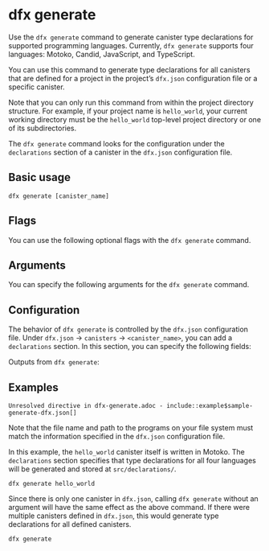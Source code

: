 # dfx generate

Use the `dfx generate` command to generate canister type declarations for supported programming languages. Currently, `dfx generate` supports four languages: Motoko, Candid, JavaScript, and TypeScript.

You can use this command to generate type declarations for all canisters that are defined for a project in the project’s `dfx.json` configuration file or a specific canister.

Note that you can only run this command from within the project directory structure. For example, if your project name is `hello_world`, your current working directory must be the `hello_world` top-level project directory or one of its subdirectories.

The `dfx generate` command looks for the configuration under the `declarations` section of a canister in the `dfx.json` configuration file.

## Basic usage

    dfx generate [canister_name]

## Flags

You can use the following optional flags with the `dfx generate` command.

<!-- <table>
<colgroup>
<col style="width: 32%" />
<col style="width: 68%" />
</colgroup>
<thead>
<tr class="header">
<th style="text-align: left;">Flag</th>
<th style="text-align: left;">Description</th>
</tr>
</thead>
<tbody>
<tr class="odd">
<td style="text-align: left;"><p><code>-h</code>, <code>--help</code></p></td>
<td style="text-align: left;"><p>Displays usage information.</p></td>
</tr>
<tr class="even">
<td style="text-align: left;"><p><code>-V</code>, <code>--version</code></p></td>
<td style="text-align: left;"><p>Displays version information.</p></td>
</tr>
</tbody>
</table> -->

## Arguments

You can specify the following arguments for the `dfx generate` command.

<!-- <table>
<colgroup>
<col style="width: 36%" />
<col style="width: 64%" />
</colgroup>
<thead>
<tr class="header">
<th style="text-align: left;">Argument</th>
<th style="text-align: left;">Description</th>
</tr>
</thead>
<tbody>
<tr class="odd">
<td style="text-align: left;"><p><code>canister_name</code></p></td>
<td style="text-align: left;"><p>Specifies the name of the canister for which to generate type declarations. The canister name must match at least one name that you have configured in the <code>canisters</code> section of the <code>dfx.json</code> configuration file for your project. If you don’t specify this argument, <code>dfx generate</code> will generate type declarations for all canisters declared in <code>dfx.json</code>.</p></td>
</tr>
</tbody>
</table> -->

## Configuration

The behavior of `dfx generate` is controlled by the `dfx.json` configuration file. Under `dfx.json` → `canisters` → `<canister_name>`, you can add a `declarations` section. In this section, you can specify the following fields:

<!-- <table>
<colgroup>
<col style="width: 32%" />
<col style="width: 68%" />
</colgroup>
<thead>
<tr class="header">
<th style="text-align: left;">Field</th>
<th style="text-align: left;">Description</th>
</tr>
</thead>
<tbody>
<tr class="odd">
<td style="text-align: left;"><p><code>output</code></p></td>
<td style="text-align: left;"><p>Directory to place declarations for the canister. Default is <code>src/declarations/&lt;canister_name&gt;</code>.</p></td>
</tr>
<tr class="even">
<td style="text-align: left;"><p><code>bindings</code></p></td>
<td style="text-align: left;"><p>List of languages to generate type declarations. Options are <code>"js", "ts", "did", "mo"</code>. Default is <code>["js", "ts", "did"]</code>.</p></td>
</tr>
<tr class="odd">
<td style="text-align: left;"><p><code>env_override</code></p></td>
<td style="text-align: left;"><p>String that will replace <code>process.env.{canister_name_uppercase}_CANISTER_ID</code> in the <code>src/dfx/assets/language_bindings/canister.js</code> template.</p></td>
</tr>
</tbody>
</table> -->

Outputs from `dfx generate`:

<!-- <table>
<colgroup>
<col style="width: 32%" />
<col style="width: 68%" />
</colgroup>
<thead>
<tr class="header">
<th style="text-align: left;">Language</th>
<th style="text-align: left;">File</th>
</tr>
</thead>
<tbody>
<tr class="odd">
<td style="text-align: left;"><p><code>JavaScript(js)</code></p></td>
<td style="text-align: left;"><p><code>index.js</code> and <code>&lt;canister_name&gt;.did.js</code></p></td>
</tr>
<tr class="even">
<td style="text-align: left;"><p><code>TypeScript(ts)</code></p></td>
<td style="text-align: left;"><p><code>&lt;canister_name&gt;.did.ts</code></p></td>
</tr>
<tr class="odd">
<td style="text-align: left;"><p><code>Candid(did)</code></p></td>
<td style="text-align: left;"><p><code>&lt;canister_name&gt;.did</code></p></td>
</tr>
<tr class="even">
<td style="text-align: left;"><p><code>Motoko(mo)</code></p></td>
<td style="text-align: left;"><p><code>&lt;canister_name&gt;.mo</code></p></td>
</tr>
</tbody>
</table> -->

## Examples

    Unresolved directive in dfx-generate.adoc - include::example$sample-generate-dfx.json[]

Note that the file name and path to the programs on your file system must match the information specified in the `dfx.json` configuration file.

In this example, the `hello_world` canister itself is written in Motoko. The `declarations` section specifies that type declarations for all four languages will be generated and stored at `src/declarations/`.

    dfx generate hello_world

Since there is only one canister in `dfx.json`, calling `dfx generate` without an argument will have the same effect as the above command. If there were multiple canisters defined in `dfx.json`, this would generate type declarations for all defined canisters.

    dfx generate
